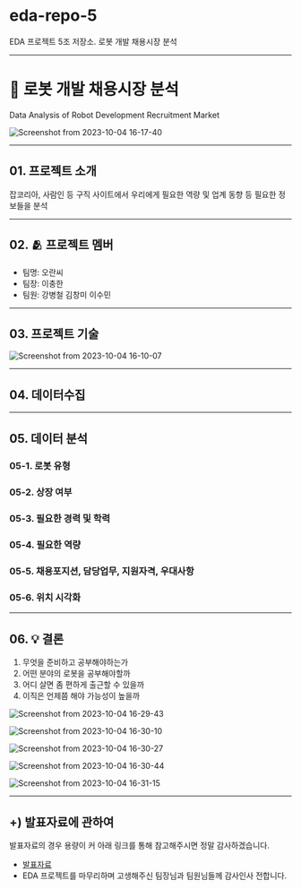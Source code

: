 # eda-repo-5
EDA 프로젝트 5조 저장소. 로봇 개발 채용시장 분석

---
# 🤖 로봇 개발 채용시장 분석
Data Analysis of Robot Development Recruitment Market

![Screenshot from 2023-10-04 16-17-40](https://github.com/addinedu-amr-4th/eda-repo-5/assets/146153568/0d90d8cb-8252-46b8-af89-3a048c4e7e98)


---
## 01. 프로젝트 소개
잡코리아, 사람인 등 구직 사이트에서 우리에게 필요한 역량 및 업계 동향 등 필요한 정보들을 분석

---
## 02. 🫂 프로젝트 멤버
- 팀명: 오란씨
- 팀장: 이충한
- 팀원: 강병철 김창미 이수민

---
## 03. 프로젝트 기술
![Screenshot from 2023-10-04 16-10-07](https://github.com/addinedu-amr-4th/eda-repo-5/assets/141194237/3671598a-1cd0-447f-8583-e0e31232449c)

---
## 04. 데이터수집

---
## 05. 데이터 분석
### 05-1. 로봇 유형
### 05-2. 상장 여부
### 05-3. 필요한 경력 및 학력
### 05-4. 필요한 역량
### 05-5. 채용포지션, 담당업무, 지원자격, 우대사항
### 05-6. 위치 시각화

---
## 06. 💡 결론
1. 무엇을 준비하고 공부해야하는가
2. 어떤 분야의 로봇을 공부해야할까
3. 어디 살면 좀 편하게 출근할 수 있을까
4. 이직은 언제쯤 해야 가능성이 높을까
  
![Screenshot from 2023-10-04 16-29-43](https://github.com/addinedu-amr-4th/eda-repo-5/assets/141194237/5b12ab89-2bef-4ed1-a44e-219c3c2fb12e)

![Screenshot from 2023-10-04 16-30-10](https://github.com/addinedu-amr-4th/eda-repo-5/assets/141194237/39444e8a-3603-4bf6-8298-335224d11186)

![Screenshot from 2023-10-04 16-30-27](https://github.com/addinedu-amr-4th/eda-repo-5/assets/141194237/71c42c73-564b-42bd-9e39-03b5e3dc9a18)

![Screenshot from 2023-10-04 16-30-44](https://github.com/addinedu-amr-4th/eda-repo-5/assets/141194237/bbed3681-7a52-4991-92cd-1329b567da94)

![Screenshot from 2023-10-04 16-31-15](https://github.com/addinedu-amr-4th/eda-repo-5/assets/141194237/2867ea77-23a3-4fb0-b600-0eeb9bc13bc9)

---
## +) 발표자료에 관하여
발표자료의 경우 용량이 커 아래 링크를 통해 참고해주시면 정말 감사하겠습니다.
- [발표자료](https://drive.google.com/file/d/1eUErhYoF1gxg7YmIkKDJOk8Hm3EWbBAk/view?usp=sharing)
- EDA 프로젝트를 마무리하며 고생해주신 팀장님과 팀원님들께 감사인사 전합니다.
